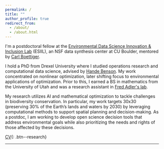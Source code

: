 ```yaml
---
permalink: /
title: ""
author_profile: true
redirect_from: 
  - /about/
  - /about.html
---
```




I'm a postdoctoral fellow at the <a href="https://esiil.org/" target="_blank"> Environmental Data Science Innovation & Inclusion Lab</a> (ESIIL), an NSF data synthesis center at CU Boulder, mentored by <a href="https://www.carlboettiger.info/index.html" target="_blank"> Carl Boettiger</a>.

I hold a PhD from Drexel University where I studied operations research and computational data science, advised by <a href="https://www.lebow.drexel.edu/people/handebenson" target="_blank"> Hande Benson</a>. My work concentrated on nonlinear optimization, later shifting focus to environmental applications of optimization.  Prior to this, I earned a BS in mathematics from the University of Utah and was a research assistant in <a href="https://faculty.utah.edu/u0028684-FREDERICK_R_ADLER/hm/index.hml" target="_blank"> Fred Adler's lab</a>. 


My research utilizes AI and mathematical optimization to tackle challenges in biodiversity conservation. In particular, my work targets 30x30 (preserving 30% of the Earth’s lands and waters by 2030) by leveraging computational methods to support spatial planning and decision-making. As a postdoc, I am working to develop open science decision tools that address environmental goals while also prioritizing the needs and rights of those affected by these decisions.

<a href="/files/ckbuhler_cv.pdf" target="_blank">CV</a>{: .btn--research}


---




